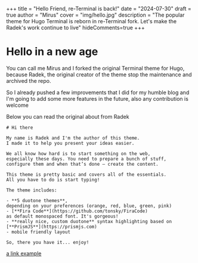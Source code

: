 +++
title = "Hello Friend, re-Terminal is back!"
date = "2024-07-30"
draft = true
author = "Mirus"
cover = "img/hello.jpg"
description = "The popular theme for Hugo Terminal is reborn in re-Terminal fork. Let's make the Radek's work continue to live"
hideComments=true
+++


# Hello in a new age

You can call me Mirus and I forked the original Terminal theme for Hugo, because Radek, the original creator of the theme stop the maintenance and archived the repo. 

So I already pushed a few improvements that I did for my humble blog and I'm going to add some more features in the future, also any contribution is welcome 

Below you can read the original about from Radek

```text
# Hi there

My name is Radek and I'm the author of this theme.
I made it to help you present your ideas easier.

We all know how hard is to start something on the web,
especially these days. You need to prepare a bunch of stuff,
configure them and when that’s done — create the content.

This theme is pretty basic and covers all of the essentials.
All you have to do is start typing!

The theme includes:

- **5 duotone themes**,
depending on your preferences (orange, red, blue, green, pink)
- [**Fira Code**](https://github.com/tonsky/FiraCode)
as default monospaced font. It's gorgeous!
- **really nice, custom duotone** syntax highlighting based on
[**PrismJS**](https://prismjs.com)
- mobile friendly layout

So, there you have it... enjoy!
```

[a link example](https://re-terminal.nebroeser.com)
